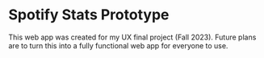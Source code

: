 # Spotify Stats Prototype
This web app was created for my UX final project (Fall 2023). Future plans are to turn this into a fully functional web app for everyone to use. 

